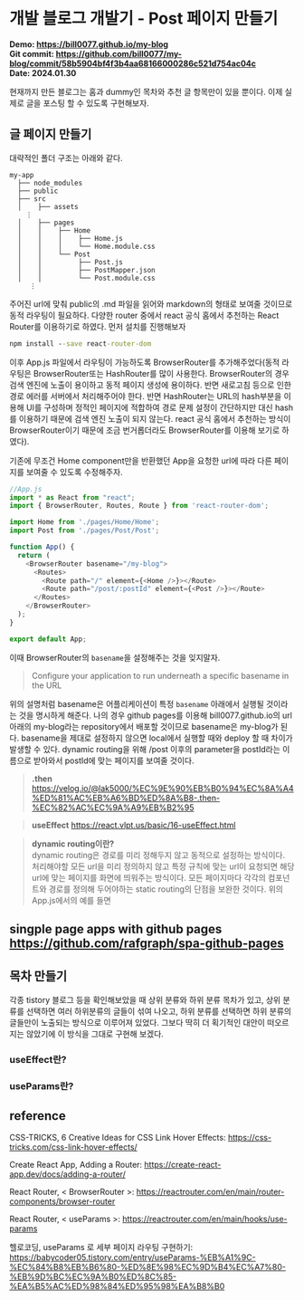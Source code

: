 # 개발 블로그 개발기 - Post 페이지 만들기
**Demo: https://bill0077.github.io/my-blog  
Git commit: https://github.com/bill0077/my-blog/commit/58b5904bf4f3b4aa68166000286c521d754ac04c  
Date: 2024.01.30**

현재까지 만든 블로그는 홈과 dummy인 목차와 추천 글 항목만이 있을 뿐이다. 이제 실제로 글을 포스팅 할 수 있도록 구현해보자.

## 글 페이지 만들기

대략적인 폴더 구조는 아래와 같다.

```
my-app
  ├── node_modules
  ├── public
  ├── src
  │    ├── assets
    ⋮
  │    ├── pages
  │    │    ├── Home
  │    │    │    ├── Home.js
  │    │    │    └── Home.module.css
  │    │    └── Post
  │    │         ├── Post.js
  │    │         ├── PostMapper.json
  │    │         └── Post.module.css
     ⋮
```

주어진 url에 맞춰 public의 .md 파일을 읽어와 markdown의 형태로 보여줄 것이므로 동적 라우팅이 필요하다. 다양한 router 중에서 react 공식 홈에서 추천하는 React Router를 이용하기로 하였다. 먼저 설치를 진행해보자
```cmd
npm install --save react-router-dom
```

이후 App.js 파일에서 라우팅이 가능하도록 BrowserRouter를 추가해주었다(동적 라우팅은 BrowserRouter또는 HashRouter를 많이 사용한다. BrowserRouter의 경우 검색 엔진에 노출이 용이하고 동적 페이지 생성에 용이하다. 반면 새로고침 등으로 인한 경로 에러를 서버에서 처리해주어야 한다. 반면 HashRouter는 URL의 hash부분을 이용해 UI를 구성하며 정적인 페이지에 적합하여 경로 문제 설정이 간단하지만 대신 hash를 이용하기 때문에 검색 엔진 노출이 되지 않는다. react 공식 홈에서 추천하는 방식이 BrowserRouter이기 때문에 조금 번거롭더라도 BrowserRouter를 이용해 보기로 하였다).

기존에 무조건 Home component만을 반환했던 App을 요청한 url에 따라 다른 페이지를 보여줄 수 있도록 수정해주자.
```js
//App.js
import * as React from "react";
import { BrowserRouter, Routes, Route } from 'react-router-dom';

import Home from './pages/Home/Home';
import Post from './pages/Post/Post';

function App() {
  return (
    <BrowserRouter basename="/my-blog">
      <Routes>
        <Route path="/" element={<Home />}></Route>
        <Route path="/post/:postId" element={<Post />}></Route>
      </Routes>
    </BrowserRouter>
  );
}

export default App;
```
이때 BrowserRouter의 `basename`을 설정해주는 것을 잊지말자. 
> Configure your application to run underneath a specific basename in the URL

위의 설명처럼 basename은 어플리케이션이 특정 `basename` 아래에서 실행될 것이라는 것을 명시하게 해준다. 나의 경우 github pages를 이용해 bill0077.github.io의 url 아래의 my-blog라는 repository에서 배포할 것이므로 basename은 my-blog가 된다. basename을 제대로 설정하지 않으면 local에서 실행할 때와 deploy 할 때 차이가 발생할 수 있다. dynamic routing을 위해 /post 이후의 parameter을 postId라는 이름으로 받아와서 postId에 맞는 페이지를 보여줄 것이다.

> **.then**
> https://velog.io/@lak5000/%EC%9E%90%EB%B0%94%EC%8A%A4%ED%81%AC%EB%A6%BD%ED%8A%B8-.then-%EC%82%AC%EC%9A%A9%EB%B2%95

> **useEffect** https://react.vlpt.us/basic/16-useEffect.html

> **dynamic routing이란?**  
> dynamic routing은 경로를 미리 정해두지 않고 동적으로 설정하는 방식이다. 처리해야할 모든 url을 미리 정의하지 않고 특정 규칙에 맞는 url이 요청되면 해당 url에 맞는 페이지를 화면에 띄워주는 방식이다. 모든 페이지마다 각각의 컴포넌트와 경로를 정의해 두어야하는 static routing의 단점을 보완한 것이다. 위의 App.js에서의 예를 들면 

## singple page apps with github pages https://github.com/rafgraph/spa-github-pages

## 목차 만들기
각종 tistory 블로그 등을 확인해보았을 때 상위 분류와 하위 분류 목차가 있고, 상위 분류를 선택하면 여러 하위분류의 글들이 섞여 나오고, 하위 분류를 선택하면 하위 분류의 글들만이 노출되는 방식으로 이루어져 있었다. 그보다 딱히 더 획기적인 대안이 떠오르지는 않았기에 이 방식을 그대로 구현해 보겠다.


### useEffect란?


### useParams란?


## reference
CSS-TRICKS, 6 Creative Ideas for CSS Link Hover Effects: https://css-tricks.com/css-link-hover-effects/

Create React App, Adding a Router: https://create-react-app.dev/docs/adding-a-router/

React Router, < BrowserRouter >: https://reactrouter.com/en/main/router-components/browser-router

React Router, < useParams >: https://reactrouter.com/en/main/hooks/use-params

헬로코딩, useParams 로 세부 페이지 라우팅 구현하기: https://babycoder05.tistory.com/entry/useParams-%EB%A1%9C-%EC%84%B8%EB%B6%80-%ED%8E%98%EC%9D%B4%EC%A7%80-%EB%9D%BC%EC%9A%B0%ED%8C%85-%EA%B5%AC%ED%98%84%ED%95%98%EA%B8%B0